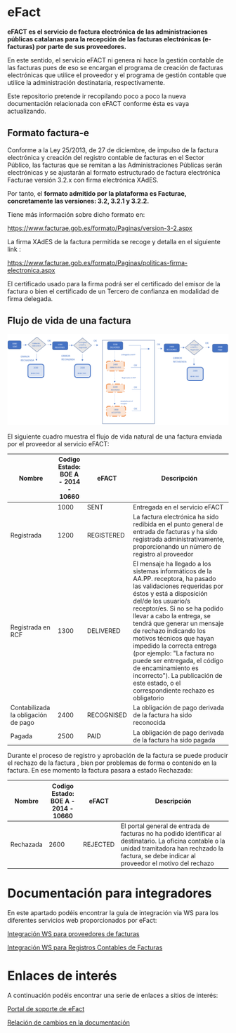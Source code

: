 # eFact

__eFACT es el servicio de factura electrónica de las administraciones públicas catalanas para la recepción de las facturas electrónicas (e-facturas) por parte de sus proveedores.__

En este sentido, el servicio eFACT ni genera ni hace la gestión contable de las facturas pues de eso se encargan el programa de creación de facturas electrónicas que utilice el proveedor y el programa de gestión contable que utilice la administración destinataria, respectivamente.

Este repositorio pretende ir recopilando poco a poco la nueva documentación relacionada con eFACT conforme ésta es vaya actualizando.

## Formato factura-e 

Conforme a la Ley 25/2013, de 27 de diciembre, de impulso de la factura electrónica y creación del registro  contable de facturas en el Sector Público, las facturas que se remitan a las Administraciones Públicas serán electrónicas y se ajustarán al formato estructurado de factura electrónica Facturae versión 3.2.x con firma electrónica XAdES.

Por tanto, el __formato admitido por la plataforma es Facturae, concretamente las versiones: 3.2, 3.2.1 y 3.2.2.__

Tiene más información sobre dicho formato en: 

https://www.facturae.gob.es/formato/Paginas/version-3-2.aspx

La firma XAdES de la factura permitida se recoge  y detalla en el siguiente link :

https://www.facturae.gob.es/formato/Paginas/politicas-firma-electronica.aspx

El certificado usado para la firma podrá ser el certificado del emisor de la factura o bien el certificado de un Tercero de confianza en modalidad de firma delegada. 


## Flujo de vida de una factura

![Flujo de Vida](/imgs/diagrama-estados.png)

El siguiente cuadro muestra el flujo de vida natural de una factura enviada por el proveedor al servicio eFACT:

|Nombre|Codigo Estado: <br> BOE A - 2014 - 10660|eFACT|Descripción|
|------|----------------------------------------|-----|-----------|
||1000|SENT|Entregada en el servicio eFACT|
|Registrada|1200|REGISTERED|La factura electrónica ha sido redibida en el punto general de entrada de facturas y ha sido registrada administrativamente, proporcionando un número de registro al proveedor|
|Registrada en RCF|1300|DELIVERED|El mensaje ha llegado a los sistemas informáticos de la AA.PP. receptora, ha pasado las validaciones requeridas por éstos y está a disposición del/de los usuario/s receptor/es. Si no se ha podido llevar a cabo la entrega, se tendrá que generar un mensaje de rechazo indicando los motivos técnicos que hayan impedido la correcta entrega (por ejemplo: "La factura no puede ser entregada, el código de encaminamiento es incorrecto"). La publicación de este estado, o el correspondiente rechazo es obligatorio|
|Contabilizada la obligación de pago|2400|RECOGNISED|La obligación de pago derivada de la factura ha sido reconocida|
|Pagada|2500|PAID|La obligación de pago derivada de la factura ha sido pagada|

Durante el proceso de registro y aprobación de la factura se puede producir el rechazo de la factura , bien por problemas de forma o contenido en la factura. En ese momento la factura pasara a estado Rechazada:

|Nombre|Codigo Estado: <br> BOE A - 2014 - 10660|eFACT|Descripción|
|------|----------------------------------------|-----|-----------|
|Rechazada|2600|REJECTED|El portal general de entrada de facturas no ha podido identificar al destinatario. La oficina contable o la unidad tramitadora han rechzado la factura, se debe indicar al proveedor el motivo del rechazo|

# Documentación para integradores

En este apartado podéis encontrar la guía de integración via WS para los diferentes servicios web proporcionados por eFact:

[Integración WS para proveedores de facturas](/ws-proveedores/README.md)

[Integración WS para Registros Contables de Facturas](/ws-rcf/README.md)

# Enlaces de interés

A continuación podéis encontrar una serie de enlaces a sitios de interés:

[Portal de soporte de eFact](https://suport-efact-empreses.aoc.cat/hc/ca/)

[Relación de cambios en la documentación](/CHANGELOG.md)
